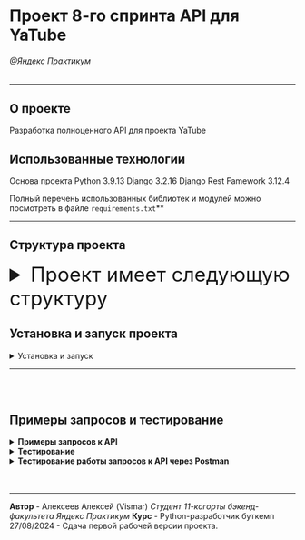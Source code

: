 
# Проект 8-го спринта API для YaTube
###### @Яндекс Практикум
***



## О проекте
Разработка полноценного API для проекта YaTube

## Использованные технологии
Основа проекта
Python 3.9.13
Django 3.2.16
Django Rest Famework 3.12.4


Полный перечень использованных библиотек и модулей можно посмотреть в файле `requirements.txt`**
***




## Структура проекта
<details>
  <summary style="font-size:250%;">Проект имеет следующую структуру</summary>
  <p>

  `yatube_api/` - основная директория проекта с приложениями _api_ и _posts_.


  `manage.py` - основной файл для управления проектом.


  `README.md` - файл с документацией.


  `tests/` - директория с тестами.


  `postman_collection/` - директория с тестами HTTP запросов к API для программы Postman.

</p>
</details>

## Установка и запуск проекта

<details>
  <summary><b<strong>Установка и запуск</strong></b></summary>

### Как запустить проект:

1. Клонировать репозиторий и перейти в него в командной строке:
  ```bash
  git clone https://github.com/xVismar/api_final_yatube.git
  ```

  ```bash
  cd api_final_yatube
  ```

2. Создать и активировать виртуальное окружение:
  ```bash
  python -m venv venv
  ```
  ```bash
  . venv/Scripts/activate
  ```

3. Обновить установщик Python и установить зависимости из файла requirements.txt:
  ```bash
  python -m pip install --upgrade pip
  ```
  ```bash
  pip install -r requirements.txt
  ```

4. Выполнить миграции:
  ```bash
  python ./yatube_api/manage.py migrate
  ```

5. Запустить проект:
  ```bash
  python ./yatube_api/manage.py runserver
  ```
</p>
</details>

***
<br></br>

## Примеры запросов и тестирование

<details>
<summary><b><strong>Примеры запросов к API</strong></b></summary>

### Получение списка постов:
```api/v1/posts/```

**Ответ:**
```json
{
    "count": 123,
    "next": "http://api.example.org/accounts/?offset=400&limit=100",
    "previous": "http://api.example.org/accounts/?offset=200&limit=100",
    "results": [
        {
            "id": 0,
            "author": "string",
            "text": "string",
            "pub_date": "2021-10-14T20:41:29.648Z",
            "image": "string",
            "group": 0
        }
    ]
}
```

### Получение комментария к посту:
```/api/v1/posts/{post_id}/comments/{id}/```

**Ответ:**
```json
{
    "id": 0,
    "author": "string",
    "text": "string",
    "created": "2019-08-24T14:15:22Z",
    "post": 0
}
```
</p>
</details>


<details>
<summary><b><strong>Тестирование</strong></b></summary>

# Тестирование

Для тестирования проекта используется `pytest`.



## Установка

Для начала, убедитесь, что у вас установлен `pytest`.

Вы можете установить его с помощью `pip`:

```bash
pip install pytest
```



## Структура тестов
В проекте тесты организованы в папке `tests`.

В ней находятся следующие файлы и директории:

`conftest.py` - Этот файл содержит общие настройки и фикстуры для тестов.
`test_jwt.py` - Тесты для проверки JWT аутентификации.
`test_group.py` - Тесты для проверки функционала групп.
`test_follow.py` -  Тесты для проверки функционала подписок.



## Запуск тестов
Для запуска всех тестов выполните команду:
```
pytest
```



Вы также можете запустить тесты в определенном файле:
```
pytest tests/test_jwt.py
```


Или запустить конкретный тест в файле:
```
pytest tests/test_jwt.py::TestJWT::test_jwt_create__valid_request_data
```



## Фикстуры
Фикстуры определены в файле `tests/conftest.py` и других файлах в папке `fixtures`.

Они помогают подготовить данные и окружение для тестов.

### Пример фикстуры:
```
@pytest.fixture
def user(db):
    return UserFactory.create()
```

## Примеры тестов

### Тестирование JWT
Файл `tests/test_jwt.py` содержит тесты для проверки JWT аутентификации.

### Пример теста:
```
@pytest.mark.django_db(transaction=True)
class TestJWT:
    url_create = '/api/v1/jwt/create/'

    def test_jwt_create__valid_request_data(self, client, user):
        response = client.post(self.url_create, data={'username': user.username, 'password': 'password'})
        assert response.status_code == HTTPStatus.OK, 'Проверьте, что при правильных данных возвращается статус 200.'
```


### Тестирование групп
Файл `tests/test_group.py` содержит тесты для проверки функционала групп.


### Пример теста:
```
@pytest.mark.django_db(transaction=True)
class TestGroupAPI:
    group_url = '/api/v1/groups/'

    def test_group_list_not_auth(self, client, group_1):
        response = client.get(self.group_url)
        assert response.status_code == HTTPStatus.OK, 'Проверьте, что GET-запрос неавторизованного пользователя возвращает статус 200.'
```



## Тестирование подписок
Файл `tests/test_follow.py` содержит тесты для проверки функционала подписок.


## Пример теста:
```
@pytest.mark.django_db(transaction=True)
class TestFollowAPI:
    url = '/api/v1/follow/'

    def test_follow_not_auth(self, client, follow_1, follow_2):
        response = client.get(self.url)
        assert response.status_code == HTTPStatus.UNAUTHORIZED, 'Проверьте, что GET-запрос неавторизованного пользователя возвращает статус 401.'
```


### Полезные команды
`pytest -v` - Запуск тестов с подробным выводом.
`pytest --maxfail=1` - Остановить выполнение после первого проваленного теста.
`pytest --tb=short` - Сокращенный вывод трассировки.

</p>
</details>



<details>
  <summary><b><strong>Тестирование работы запросов к API через Postman</strong></b></summary>
  <p>

## Postman-коллекция для проверки API
Проект содержит Postman-коллекцию - набор заранее подготовленных запросов для проверки работы API через программу Postman.

## Загрузка коллекции в Postman:
  1. Запустите Postman.
  2. В левом верхнем углу нажмите `File` -> `Import`.
  3. Во всплывающем окне будет предложено перетащить в него файл с коллекцией либо выбрать файл через окно файлового менеджера. Загрузите файл `postman_collection.json` в Postman.

   </p>
</details>
<br></br>

***

**Автор** - Алексеев Алексей (Vismar)
_Студент 11-когорты бэкенд-факультета Яндекс Практикум_
**Курс** - Python-разработчик буткемп
27/08/2024 - Сдача первой рабочей версии проекта.
